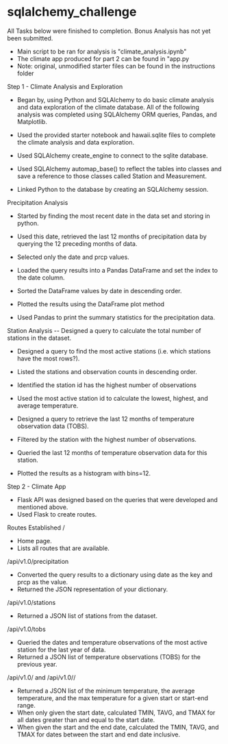 # sqlalchemy_challenge
All Tasks below were finished to completion. Bonus Analysis has not yet been submitted.
- Main script to be ran for analysis is "climate_analysis.ipynb"
- The climate app produced for part 2 can be found in "app.py
- Note: original, unmodified starter files can be found in the instructions folder

Step 1 - Climate Analysis and Exploration
- Began by, using Python and SQLAlchemy to do basic climate analysis and data exploration of the climate database. All of the following analysis was completed using SQLAlchemy ORM queries, Pandas, and Matplotlib.

- Used the provided starter notebook and hawaii.sqlite files to complete the climate analysis and data exploration.

- Used SQLAlchemy create_engine to connect to the sqlite database.

- Used SQLAlchemy automap_base() to reflect the tables into classes and save a reference to those classes called Station and Measurement.

- Linked Python to the database by creating an SQLAlchemy session.

Precipitation Analysis
- Started by finding the most recent date in the data set and storing in python.

- Used this date, retrieved the last 12 months of precipitation data by querying the 12 preceding months of data.

- Selected only the date and prcp values.

- Loaded the query results into a Pandas DataFrame and set the index to the date column.

- Sorted the DataFrame values by date in descending order.

- Plotted the results using the DataFrame plot method

- Used Pandas to print the summary statistics for the precipitation data.



Station Analysis
-- Designed a query to calculate the total number of stations in the dataset.

- Designed a query to find the most active stations (i.e. which stations have the most rows?).
 
- Listed the stations and observation counts in descending order.

- Identified the station id has the highest number of observations

- Used the most active station id to calculate the lowest, highest, and average temperature. 

- Designed a query to retrieve the last 12 months of temperature observation data (TOBS).

- Filtered by the station with the highest number of observations.

- Queried the last 12 months of temperature observation data for this station.

- Plotted the results as a histogram with bins=12.


Step 2 - Climate App

- Flask API was designed based on the queries that were developed and mentioned above.
- Used Flask to create routes.

Routes Established
/
- Home page.
- Lists all routes that are available.


/api/v1.0/precipitation
- Converted the query results to a dictionary using date as the key and prcp as the value.
- Returned the JSON representation of your dictionary.


/api/v1.0/stations
- Returned a JSON list of stations from the dataset.


/api/v1.0/tobs
- Queried the dates and temperature observations of the most active station for the last year of data.
- Returned a JSON list of temperature observations (TOBS) for the previous year.


/api/v1.0/<start> and /api/v1.0/<start>/<end>
- Returned a JSON list of the minimum temperature, the average temperature, and the max temperature for a given start or start-end range.
- When only given the start date, calculated TMIN, TAVG, and TMAX for all dates greater than and equal to the start date.
- When given the start and the end date, calculated the TMIN, TAVG, and TMAX for dates between the start and end date inclusive.
